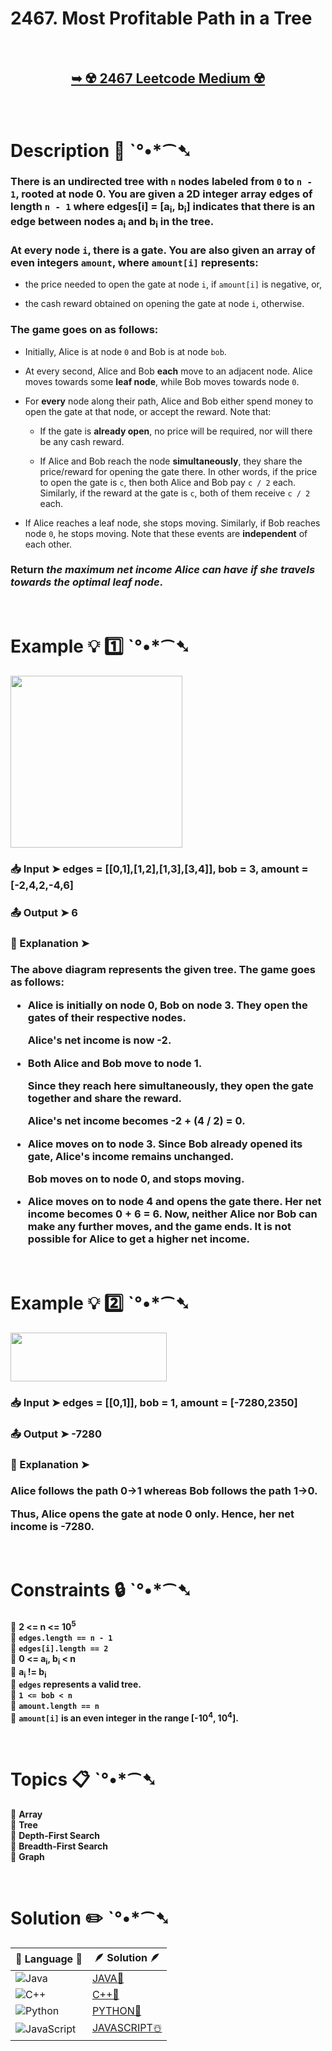 # 2467. Most Profitable Path in a Tree

</br>

<h2 align="center"> 

<a href="https://leetcode.com/problems/most-profitable-path-in-a-tree/description/?envType=daily-question&envId=2025-02-24
"><strong>➥ ☢️ 2467 Leetcode Medium ☢️ </strong></a>
</h2>

</br>

# Description 📜 ˋ°•*⁀➷

### There is an undirected tree with `n` nodes labeled from `0` to `n - 1`, rooted at node 0. You are given a 2D integer array edges of length `n - 1` where edges[i] = [a<sub>i</sub>, b<sub>i</sub>] indicates that there is an edge between nodes a<sub>i</sub> and b<sub>i</sub> in the tree.

### At every node `i`, there is a gate. You are also given an array of even integers `amount`, where `amount[i]` represents:

- the price needed to open the gate at node `i`, if `amount[i]` is negative, or,

- the cash reward obtained on opening the gate at node `i`, otherwise.

### The game goes on as follows:

- Initially, Alice is at node `0` and Bob is at node `bob`.

- At every second, Alice and Bob **each** move to an adjacent node. Alice moves towards some **leaf node**, while Bob moves towards node `0`.

- For **every** node along their path, Alice and Bob either spend money to open the gate at that node, or accept the reward. Note that:

    - If the gate is **already open**, no price will be required, nor will there be any cash reward.

    - If Alice and Bob reach the node **simultaneously**, they share the price/reward for opening the gate there. In other words, if the price to open the gate is `c`, then both Alice and Bob pay `c / 2` each. Similarly, if the reward at the gate is `c`, both of them receive `c / 2` each.

- If Alice reaches a leaf node, she stops moving. Similarly, if Bob reaches node `0`, he stops moving. Note that these events are **independent** of each other.

### Return *the **maximum** net income Alice can have if she travels towards the optimal leaf node*.

</br>

# Example 💡 1️⃣ ˋ°•*⁀➷

<img src="https://github.com/user-attachments/assets/34a1bf93-4895-4e77-b920-8f4440ad8feb" width="275px" height="275px"/>

  ### 📥 Input  ➤ edges = [[0,1],[1,2],[1,3],[3,4]], bob = 3, amount = [-2,4,2,-4,6]

  ### 📤 Output  ➤ 6

  ### 🔦 Explanation  ➤ 

<h3>

The above diagram represents the given tree. The game goes as follows:

- Alice is initially on node 0, Bob on node 3. They open the gates of their respective nodes.

  Alice's net income is now -2.

- Both Alice and Bob move to node 1. 

  Since they reach here simultaneously, they open the gate together and share the reward.

  Alice's net income becomes -2 + (4 / 2) = 0.

- Alice moves on to node 3. Since Bob already opened its gate, Alice's income remains unchanged.

  Bob moves on to node 0, and stops moving.

- Alice moves on to node 4 and opens the gate there. Her net income becomes 0 + 6 = 6.
Now, neither Alice nor Bob can make any further moves, and the game ends.
It is not possible for Alice to get a higher net income.  

</h3>

</br>

# Example 💡 2️⃣ ˋ°•*⁀➷

<img src="https://github.com/user-attachments/assets/f8b5c965-93dc-4c70-a91d-43b9478b1ebd" width="250px" height="78px"/>

  ### 📥 Input ➤ edges = [[0,1]], bob = 1, amount = [-7280,2350]

  ### 📤 Output  ➤ -7280

  ### 🔦 Explanation ➤ 

<h3>

Alice follows the path 0->1 whereas Bob follows the path 1->0.

Thus, Alice opens the gate at node 0 only. Hence, her net income is -7280.

</h3>

</br>

# Constraints 🔒 ˋ°•*⁀➷

🔹 **2 <= n <= 10<sup>5</sup>** </br>
🔹 **`edges.length == n - 1`** </br>
🔹 **`edges[i].length == 2`** </br>
🔹 **0 <= a<sub>i</sub>, b<sub>i</sub> < n** </br>
🔹 **a<sub>i</sub> != b<sub>i</sub>** </br>
🔹 **`edges` represents a valid tree.** </br>
🔹 **`1 <= bob < n`** </br>
🔹 **`amount.length == n`** </br>
🔹 **`amount[i]` is an even integer in the range [-10<sup>4</sup>, 10<sup>4</sup>].** </br>

</br>

# Topics 📋 ˋ°•*⁀➷

🔸 **Array**  </br>
🔸 **Tree**  </br>
🔸 **Depth-First Search**  </br>
🔸 **Breadth-First Search**  </br>
🔸 **Graph**  </br>

</br>

# Solution ✏️ ˋ°•*⁀➷

| 📒 Language 📒  | 🪶 Solution 🪶 |
| ------------- | ------------- |
|  ![Java](https://img.shields.io/badge/java-%23ED8B00.svg?style=for-the-badge&logo=openjdk&logoColor=white)  | [JAVA🍁](https://github.com/Prakhar-002/LEETCODE/blob/main/%F0%9F%8D%84%20Daily%20Challenge%202025%20%F0%9F%8D%B3/%F0%9F%94%AC%20Examine%20Thoroughly%20%F0%9F%A7%AC/02%20Feb%20%F0%9F%92%90/24%20-%2002%20-%202025%20---%202467.%20Most%20Profitable%20Path%20in%20a%20Tree%20%E2%98%83%EF%B8%8F%20%F0%9F%8D%81%20%F0%9F%8D%B0%20%F0%9F%8E%B2/%F0%9F%8D%81JAVA%20-%202467.%20Most%20Profitable%20Path%20in%20a%20Tree.java) |
|  ![C++](https://img.shields.io/badge/c++-%2300599C.svg?style=for-the-badge&logo=c%2B%2B&logoColor=white)  | [C++🎲](https://github.com/Prakhar-002/LEETCODE/blob/main/%F0%9F%8D%84%20Daily%20Challenge%202025%20%F0%9F%8D%B3/%F0%9F%94%AC%20Examine%20Thoroughly%20%F0%9F%A7%AC/02%20Feb%20%F0%9F%92%90/24%20-%2002%20-%202025%20---%202467.%20Most%20Profitable%20Path%20in%20a%20Tree%20%E2%98%83%EF%B8%8F%20%F0%9F%8D%81%20%F0%9F%8D%B0%20%F0%9F%8E%B2/%F0%9F%8E%B2CPP%20-%202467.%20Most%20Profitable%20Path%20in%20a%20Tree.cpp)  |
|  ![Python](https://img.shields.io/badge/python-3670A0?style=for-the-badge&logo=python&logoColor=ffdd54)    | [PYTHON🍰](https://github.com/Prakhar-002/LEETCODE/blob/main/%F0%9F%8D%84%20Daily%20Challenge%202025%20%F0%9F%8D%B3/%F0%9F%94%AC%20Examine%20Thoroughly%20%F0%9F%A7%AC/02%20Feb%20%F0%9F%92%90/24%20-%2002%20-%202025%20---%202467.%20Most%20Profitable%20Path%20in%20a%20Tree%20%E2%98%83%EF%B8%8F%20%F0%9F%8D%81%20%F0%9F%8D%B0%20%F0%9F%8E%B2/%F0%9F%8D%B0PYTHON%20-%202467.%20Most%20Profitable%20Path%20in%20a%20Tree.py) |
| ![JavaScript](https://img.shields.io/badge/javascript-%23323330.svg?style=for-the-badge&logo=javascript&logoColor=%23F7DF1E)   | [JAVASCRIPT☃️](https://github.com/Prakhar-002/LEETCODE/blob/main/%F0%9F%8D%84%20Daily%20Challenge%202025%20%F0%9F%8D%B3/%F0%9F%94%AC%20Examine%20Thoroughly%20%F0%9F%A7%AC/02%20Feb%20%F0%9F%92%90/24%20-%2002%20-%202025%20---%202467.%20Most%20Profitable%20Path%20in%20a%20Tree%20%E2%98%83%EF%B8%8F%20%F0%9F%8D%81%20%F0%9F%8D%B0%20%F0%9F%8E%B2/%E2%98%83%EF%B8%8FJAVASCRIPT%20-%202467.%20Most%20Profitable%20Path%20in%20a%20Tree.js) |

